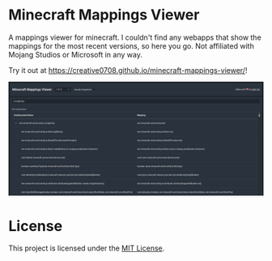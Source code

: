 # Minecraft Mappings Viewer

A mappings viewer for minecraft. I couldn't find any webapps that show the mappings for the most recent versions, so here you go. Not affiliated with Mojang Studios or Microsoft in any way.

Try it out at https://creative0708.github.io/minecraft-mappings-viewer/!

![A screenshot of the mapping viewer.](./img/scr.png)

# License

This project is licensed under the [MIT License](/LICENSE).

